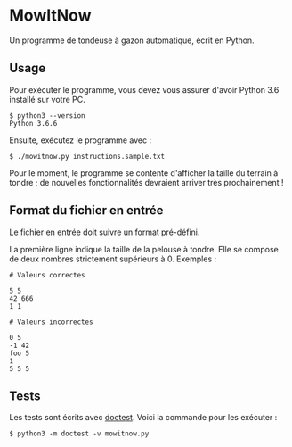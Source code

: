 # MowItNow

Un programme de tondeuse à gazon automatique, écrit en Python.

## Usage

Pour exécuter le programme, vous devez vous assurer d'avoir Python 3.6 installé
sur votre PC.

```console
$ python3 --version
Python 3.6.6
```

Ensuite, exécutez le programme avec :

```console
$ ./mowitnow.py instructions.sample.txt
```

Pour le moment, le programme se contente d'afficher la taille du terrain à
tondre ; de nouvelles fonctionnalités devraient arriver très prochainement !

## Format du fichier en entrée

Le fichier en entrée doit suivre un format pré-défini.

La première ligne indique la taille de la pelouse à tondre. Elle se compose de
deux nombres strictement supérieurs à 0. Exemples :

```raw
# Valeurs correctes

5 5
42 666
1 1

# Valeurs incorrectes

0 5
-1 42
foo 5
1
5 5 5
```

## Tests

Les tests sont écrits avec [doctest](https://docs.python.org/3/library/doctest.html).
Voici la commande pour les exécuter :

```console
$ python3 -m doctest -v mowitnow.py
```
